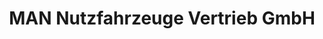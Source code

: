 ---
title: "MAN Nutzfahrzeuge Vertrieb GmbH"
url: /fuerstenwalde-spree/man-nutzfahrzeuge-vertrieb-gmbh/
shop: Autowerkstatt
---